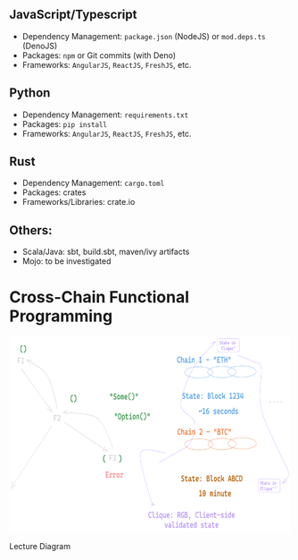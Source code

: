 ## JavaScript/Typescript
- Dependency Management: `package.json` (NodeJS) or `mod.deps.ts` (DenoJS)
- Packages: `npm` or Git commits (with Deno)
- Frameworks: `AngularJS`, `ReactJS`, `FreshJS`, etc.

## Python
- Dependency Management: `requirements.txt`
- Packages: `pip install`
- Frameworks: `AngularJS`, `ReactJS`, `FreshJS`, etc.

## Rust
- Dependency Management: `cargo.toml`
- Packages: crates
- Frameworks/Libraries: crate.io

## Others:
- Scala/Java: sbt, build.sbt, maven/ivy artifacts
- Mojo: to be investigated



# Cross-Chain Functional Programming

<div class="row">
  <img style="width: 700px; height: 350px" src="./class_diagram_26Sept2023.png" alt="Play Store">
  <p>Lecture Diagram</p>
</div>
